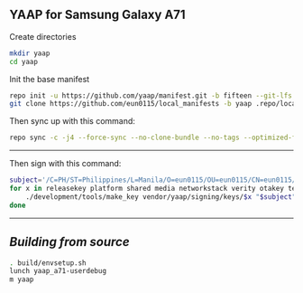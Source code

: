 YAAP for Samsung Galaxy A71
------------------------------------

Create directories
```bash
mkdir yaap
cd yaap
```

Init the base manifest

```bash
repo init -u https://github.com/yaap/manifest.git -b fifteen --git-lfs --depth=1
git clone https://github.com/eun0115/local_manifests -b yaap .repo/local_manifests
```

Then sync up with this command:
```bash
repo sync -c -j4 --force-sync --no-clone-bundle --no-tags --optimized-fetch
```
-------------

Then sign with this command:
```bash
subject='/C=PH/ST=Philippines/L=Manila/O=eun0115/OU=eun0115/CN=eun0115/emailAddress=gianpaoloestacio5@gmail.com' 
for x in releasekey platform shared media networkstack verity otakey testkey sdk_sandbox bluetooth nfc; do
    ./development/tools/make_key vendor/yaap/signing/keys/$x "$subject";
done
```
-------------

_Building from source_
---------------
```bash
. build/envsetup.sh
lunch yaap_a71-userdebug
m yaap
```
